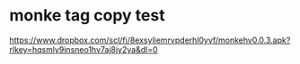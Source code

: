 # monke tag copy test
https://www.dropbox.com/scl/fi/8exsyliemrvpderhl0yvf/monkehv0.0.3.apk?rlkey=hqsmly9insneo1hv7aj8jy2ya&dl=0
